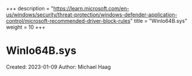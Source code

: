 +++
description = "https://learn.microsoft.com/en-us/windows/security/threat-protection/windows-defender-application-control/microsoft-recommended-driver-block-rules"
title = "WinIo64B.sys"
weight = 10
+++

# WinIo64B.sys

Created: 2023-01-09
Author: Michael Haag


